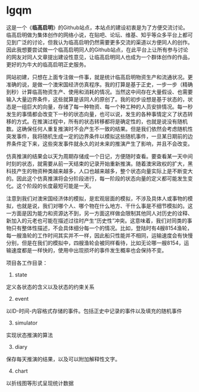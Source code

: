 # lgqm

这是一个《**临高启明**》的Github站点，本站点的建设初衷是为了方便交流讨论。临高启明做为集体创作的网络小说，在贴吧、论坛、维基、知乎等众多平台上都可见到广泛的讨论，但我认为临高启明仍然需要更多交流的渠道以方便同人的创作。因此我想要尝试做一个临高启明同人的Github站点，在此平台上让所有参与讨论的网友对同人文章提出建设性意见，让临高启明同人也成为一个群体创作的作品，更好的为牛大的临高启明正史服务。

网站初建，只想在上面专注做一件事，就是统计临高启明物资生产和流通状况。更准确的说，是做一个澳宋国经济仿真程序。我的打算是基于正史，一步一步（精确到秒）计算临高物资生产、使用和消耗的情况。当然这中间存在大量假设、也需要输入大量边界条件，这些就算是该同人的原创了。我的初步设想是基于状态的，状态是一组巨大的向量，存储了每一种物资、每一个种工种的人员安排情况。每一秒发生的事情都会改变下一秒的状态向量，也可以说，发生的各种事情定义了状态转移的方式。在推演过程中，所有的状态转移都将是确定性的，也就是说没有随机数。这确保任何人重复推演时不会产生不一致的结果。但是我们依然会考虑随机性突发事件，我将随机生成一定的边界条件以模拟这些随机事件，一旦某日期前的边界条件定下来，这些突发事件就永久的对未来的推演产生了影响，并且不会改变。

仿真推演的结果会以天为周期存储成一个日记，方便随时查看。要查看某一天中间时刻的状态，就需要从前一天结束的记录开始重新推演。随着澳宋政权的扩大，黑科技产生的物资种类越来越多，人口也越来越多，整个状态向量实际上是不断变大的。因此这个仿真推演将会分阶段进行，每一阶段的状态向量的定义都可能发生变化。这个阶段的长度最短可能是一天。

注意到我们对澳宋国经济体的模拟，是宏观层面的模拟，不涉及具体人或事物的模拟，也就是说，我们对哪个人、哪个物在什么地方、干什么事是不细节模拟的。这一方面是因为能力和资源达不到，另一方面这样做会限制其他同人对历史的诠释、新加入的元老也可能在描述过往时产生“历史性”冲突。这意味着，我们对同类的事物只有整体性描述，不会具体细分每一个的情况。比如，登陆时有4艘8154渔轮，每一艘渔轮的工作时间其实并不一样，因此船只性能并不相同，运输速度会有快慢分别，但是在我们的模拟中，四艘渔轮会被同样看待，比如无论哪一艘8154，运输速度都是一样快的，使用中出现损坏的事件发生概率也会保持不变。

项目各工作目录：
    
1. state

定义各状态的含义以及状态的约束关系

2. event

以ID-时间-内容格式存储的事件。包括正史中记录的事件以及填充的随机事件

3. simulator

实现状态推演的算法

3. diary

保存每天推演的结果，以及可以附加解释性文字。

4. chart

以折线图等形式呈现统计数据


